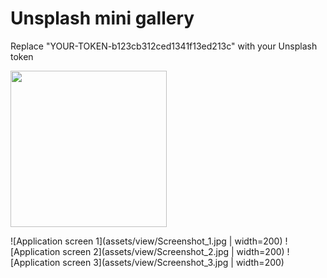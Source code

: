 <h1>Unsplash mini gallery</h1>


Replace "YOUR-TOKEN-b123cb312ced1341f13ed213c" with your Unsplash token

<img src="assets/view/unsplash-gallery-gif.gif" width="250" height="auto"/>

![Application screen 1](assets/view/Screenshot_1.jpg | width=200)
![Application screen 2](assets/view/Screenshot_2.jpg | width=200)
![Application screen 3](assets/view/Screenshot_3.jpg | width=200)

